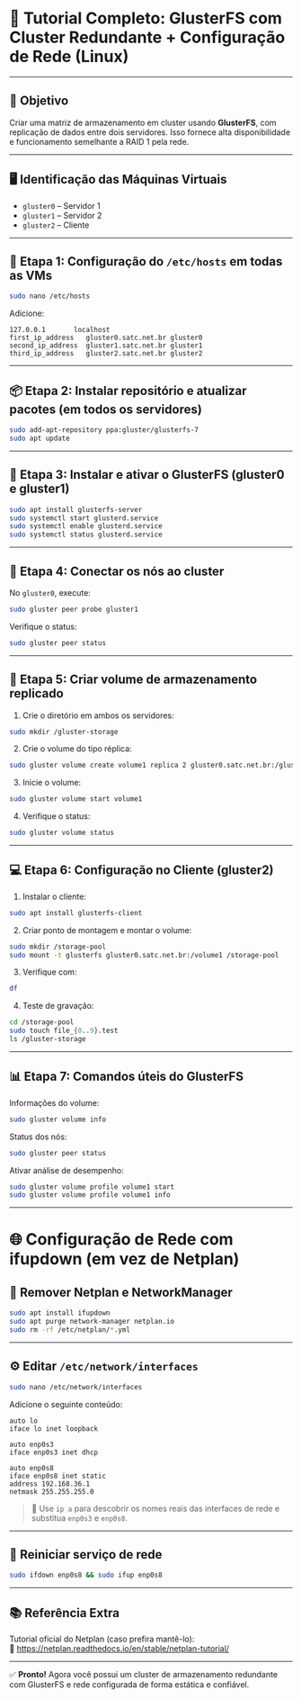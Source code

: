 
# 🧰 Tutorial Completo: GlusterFS com Cluster Redundante + Configuração de Rede (Linux)

---

## 🎯 Objetivo

Criar uma matriz de armazenamento em cluster usando **GlusterFS**, com replicação de dados entre dois servidores. Isso fornece alta disponibilidade e funcionamento semelhante a RAID 1 pela rede.

---

## 🖥️ Identificação das Máquinas Virtuais

- `gluster0` – Servidor 1  
- `gluster1` – Servidor 2  
- `gluster2` – Cliente  

---

## 🧾 Etapa 1: Configuração do `/etc/hosts` em todas as VMs

```bash
sudo nano /etc/hosts
```

Adicione:

```
127.0.0.1       localhost
first_ip_address   gluster0.satc.net.br gluster0
second_ip_address  gluster1.satc.net.br gluster1
third_ip_address   gluster2.satc.net.br gluster2
```

---

## 📦 Etapa 2: Instalar repositório e atualizar pacotes (em todos os servidores)

```bash
sudo add-apt-repository ppa:gluster/glusterfs-7
sudo apt update
```

---

## 🔧 Etapa 3: Instalar e ativar o GlusterFS (gluster0 e gluster1)

```bash
sudo apt install glusterfs-server
sudo systemctl start glusterd.service
sudo systemctl enable glusterd.service
sudo systemctl status glusterd.service
```

---

## 🤝 Etapa 4: Conectar os nós ao cluster

No `gluster0`, execute:

```bash
sudo gluster peer probe gluster1
```

Verifique o status:

```bash
sudo gluster peer status
```

---

## 📂 Etapa 5: Criar volume de armazenamento replicado

1. Crie o diretório em ambos os servidores:

```bash
sudo mkdir /gluster-storage
```

2. Crie o volume do tipo réplica:

```bash
sudo gluster volume create volume1 replica 2 gluster0.satc.net.br:/gluster-storage gluster1.satc.net.br:/gluster-storage force
```

3. Inicie o volume:

```bash
sudo gluster volume start volume1
```

4. Verifique o status:

```bash
sudo gluster volume status
```

---

## 💻 Etapa 6: Configuração no Cliente (gluster2)

1. Instalar o cliente:

```bash
sudo apt install glusterfs-client
```

2. Criar ponto de montagem e montar o volume:

```bash
sudo mkdir /storage-pool
sudo mount -t glusterfs gluster0.satc.net.br:/volume1 /storage-pool
```

3. Verifique com:

```bash
df
```

4. Teste de gravação:

```bash
cd /storage-pool
sudo touch file_{0..9}.test
ls /gluster-storage
```

---

## 📊 Etapa 7: Comandos úteis do GlusterFS

Informações do volume:

```bash
sudo gluster volume info
```

Status dos nós:

```bash
sudo gluster peer status
```

Ativar análise de desempenho:

```bash
sudo gluster volume profile volume1 start
sudo gluster volume profile volume1 info
```

---

# 🌐 Configuração de Rede com ifupdown (em vez de Netplan)

## 🧹 Remover Netplan e NetworkManager

```bash
sudo apt install ifupdown
sudo apt purge network-manager netplan.io
sudo rm -rf /etc/netplan/*.yml
```

---

## ⚙️ Editar `/etc/network/interfaces`

```bash
sudo nano /etc/network/interfaces
```

Adicione o seguinte conteúdo:

```
auto lo
iface lo inet loopback

auto enp0s3
iface enp0s3 inet dhcp

auto enp0s8
iface enp0s8 inet static
address 192.168.36.1
netmask 255.255.255.0
```

> 🔎 Use `ip a` para descobrir os nomes reais das interfaces de rede e substitua `enp0s3` e `enp0s8`.

---

## 🔁 Reiniciar serviço de rede

```bash
sudo ifdown enp0s8 && sudo ifup enp0s8
```

---

## 📚 Referência Extra

Tutorial oficial do Netplan (caso prefira mantê-lo):  
🔗 https://netplan.readthedocs.io/en/stable/netplan-tutorial/

---

✅ **Pronto!** Agora você possui um cluster de armazenamento redundante com GlusterFS e rede configurada de forma estática e confiável.
